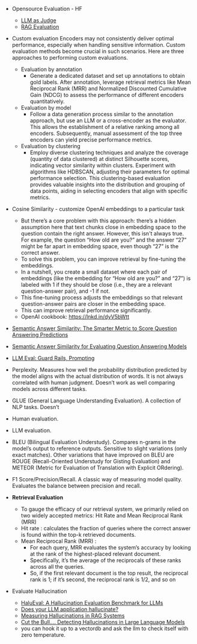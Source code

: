 - Opensource Evaluation - HF
  - [LLM as Judge](https://github.com/huggingface/cookbook/blob/main/notebooks/en/llm_judge.ipynb)
  - [RAG Evaluation](https://github.com/huggingface/cookbook/blob/main/notebooks/en/rag_evaluation.ipynb)
- Custom evaluation
Encoders may not consistently deliver optimal performance, especially when handling sensitive information. Custom evaluation methods become crucial in such scenarios. Here are three approaches to performing custom evaluations.
  - Evaluation by annotation
    - Generate a dedicated dataset and set up annotations to obtain gold labels. After annotation, leverage retrieval metrics like Mean Reciprocal Rank (MRR) and Normalized Discounted Cumulative Gain (NDCG) to assess the performance of different encoders quantitatively.
  - Evaluation by model
    - Follow a data generation process similar to the annotation approach, but use an LLM or a cross-encoder as the evaluator. This allows the establishment of a relative ranking among all encoders. Subsequently, manual assessment of the top three encoders can yield precise performance metrics.
  - Evaluation by clustering
    - Employ diverse clustering techniques and analyze the coverage (quantity of data clustered) at distinct Silhouette scores, indicating vector similarity within clusters. Experiment with algorithms like HDBSCAN, adjusting their parameters for optimal performance selection. This clustering-based evaluation provides valuable insights into the distribution and grouping of data points, aiding in selecting encoders that align with specific metrics.

- Cosine Similarity - customize OpenAI embeddings to a particular task
  -  But there’s a core problem with this approach: there’s a hidden assumption here that text chunks close in embedding space to the question contain the right answer. However, this isn't always true. For example, the question “How old are you?” and the answer “27” might be far apart in embedding space, even though “27” is the correct answer.
  -  To solve this problem, you can improve retrieval by fine-tuning the embeddings.
  -   In a nutshell, you create a small dataset where each pair of embeddings (like the embedding for “How old are you?” and “27”) is labeled with 1 if they should be close (i.e., they are a relevant question-answer pair), and -1 if not.
  -   This fine-tuning process adjusts the embeddings so that relevant question-answer pairs are closer in the embedding space.
  -   This can improve retrieval performance significantly.
  -   OpenAI cookbook: https://lnkd.in/dyV5bWtt
- [Semantic Answer Similarity: The Smarter Metric to Score Question Answering Predictions](https://www.deepset.ai/blog/semantic-answer-similarity-to-evaluate-qa)
- [Semantic Answer Similarity for Evaluating Question Answering Models](https://arxiv.org/abs/2108.06130)
- [LLM Eval: Guard Rails, Prompting](https://docs.google.com/document/d/1ndYxbN9O7dGKeVXR53B3xHFszniSyho6KLaq-aniDRo/edit#heading=h.j5cyenlrao7z)
- Perplexity. Measures how well the probability distribution predicted by the model aligns with the actual distribution of words. It is not always correlated with human judgment. Doesn’t work as well comparing models across different tasks.

- GLUE (General Language Understanding Evaluation). A collection of NLP tasks. Doesn’t

- Human evaluation.

- LLM evaluation.

- BLEU (Bilingual Evaluation Understudy). Compares n-grams in the model’s output to reference outputs. Sensitive to slight variations (only exact matches). Other variations that have improved on BLEU are ROUGE (Recall-Oriented Understudy for Gisting Evaluation) and METEOR (Metric for Evaluation of Translation with Explicit ORdering).

- F1 Score/Precision/Recall. A classic way of measuring model quality. Evaluates the balance between precision and recall.

- <b> Retrieval Evaluation </b>
  -  To gauge the efficacy of our retrieval system, we primarily relied on two widely accepted metrics: Hit Rate and Mean Reciprocal Rank (MRR)
  -  Hit rate : calculates the fraction of queries where the correct answer is found within the top-k retrieved documents.
  -  Mean Reciprocal Rank (MRR) :
     - For each query, MRR evaluates the system’s accuracy by looking at the rank of the highest-placed relevant document.
     - Specifically, it’s the average of the reciprocals of these ranks across all the queries.
     - So, if the first relevant document is the top result, the reciprocal rank is 1; if it’s second, the reciprocal rank is 1/2, and so on 
- Evaluate Hallucination
  - [HaluEval: A Hallucination Evaluation Benchmark for LLMs](https://github.com/RUCAIBox/HaluEval)
  - [Does your LLM application hallucinate?](https://medium.com/@saptarshichaudhuri/does-your-llm-application-hallucinate-e06eb3868a88)
  - [Measuring Hallucinations in RAG Systems](https://vectara.com/measuring-hallucinations-in-rag-systems/?utm_source=LinkedIn&utm_medium=social&utm_campaign=GaggleAMP&utm_content=do-models-like-openais-gpt4-and-googles-palm-produce-inaccura-4232853&activity_id=4232853)
  - [Cut the Bull…. Detecting Hallucinations in Large Language Models](https://vectara.com/cut-the-bull-detecting-hallucinations-in-large-language-models/)
  - you can hook it up to a vectordb and ask the llm to check itself with zero temperature.



